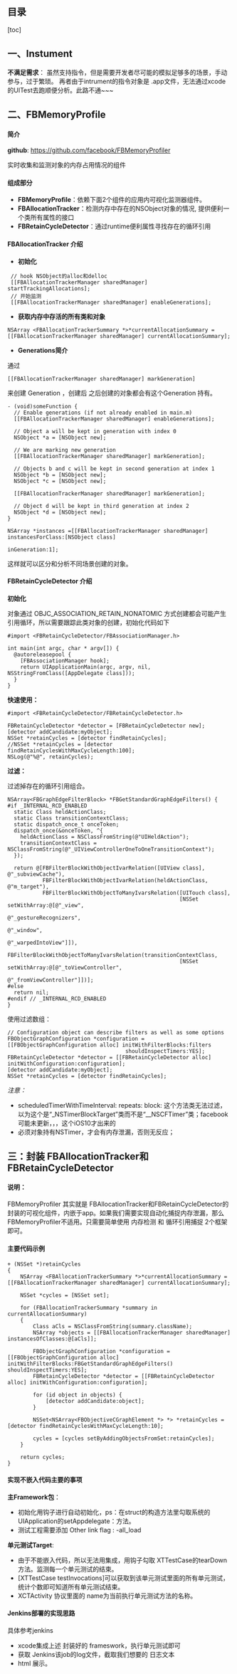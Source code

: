 目录
--
[toc]

一、Instument
---
**不满足需求**： 虽然支持指令，但是需要开发者尽可能的模拟足够多的场景，手动参与，过于繁琐。
再者由于intrument的指令对象是 .app文件，无法通过xcode的UITest去跑顺便分析。此路不通~~~

二、FBMemoryProfile
---

#### 简介

**github**: https://github.com/facebook/FBMemoryProfiler

实时收集和监测对象的内存占用情况的组件

#### 组成部分
- **FBMemoryProfile**：依赖下面2个组件的应用内可视化监测器组件。
- **FBAllocationTracker**：检测内存中存在的NSObject对象的情况, 提供便利一个类所有属性的接口
- **FBRetainCycleDetector**：通过runtime便利属性寻找存在的循环引用

#### FBAllocationTracker 介绍

- **初始化**

```objc
 // hook NSObject的alloc和delloc
 [[FBAllocationTrackerManager sharedManager] startTrackingAllocations];
 // 开始监测
 [[FBAllocationTrackerManager sharedManager] enableGenerations];
```
- **获取内存中存活的所有类和对象**

```objc
NSArray <FBAllocationTrackerSummary *>*currentAllocationSummary = [[FBAllocationTrackerManager sharedManager] currentAllocationSummary];
```

- **Generations简介**

通过 

```
[[FBAllocationTrackerManager sharedManager] markGeneration]
```
来创建 Generation ，创建后 之后创建的对象都会有这个Generation 持有。


```
- (void)someFunction {
  // Enable generations (if not already enabled in main.m)
  [[FBAllocationTrackerManager sharedManager] enableGenerations];
 
  // Object a will be kept in generation with index 0
  NSObject *a = [NSObject new];
  
  // We are marking new generation
  [[FBAllocationTrackerManager sharedManager] markGeneration];
  
  // Objects b and c will be kept in second generation at index 1
  NSObject *b = [NSObject new];
  NSObject *c = [NSObject new];
  
  [[FBAllocationTrackerManager sharedManager] markGeneration];
  
  // Object d will be kept in third generation at index 2
  NSObject *d = [NSObject new];
}

NSArray *instances =[[FBAllocationTrackerManager sharedManager] instancesForClass:[NSObject class]
                                                                     inGeneration:1];
```

这样就可以区分和分析不同场景创建的对象。

#### FBRetainCycleDetector 介绍

**初始化**

对象通过 OBJC_ASSOCIATION_RETAIN_NONATOMIC 方式创建都会可能产生 引用循环，所以需要跟踪此类对象的创建，初始化代码如下

```
#import <FBRetainCycleDetector/FBAssociationManager.h>

int main(int argc, char * argv[]) {
  @autoreleasepool {
    [FBAssociationManager hook];
    return UIApplicationMain(argc, argv, nil, NSStringFromClass([AppDelegate class]));
  }
}
```


**快速使用：**

```objc
#import <FBRetainCycleDetector/FBRetainCycleDetector.h>

FBRetainCycleDetector *detector = [FBRetainCycleDetector new];
[detector addCandidate:myObject];
NSSet *retainCycles = [detector findRetainCycles];
//NSSet *retainCycles = [detector findRetainCyclesWithMaxCycleLength:100];
NSLog(@"%@", retainCycles);
```

**过滤：**

过滤掉存在的循环引用组合。

```
NSArray<FBGraphEdgeFilterBlock> *FBGetStandardGraphEdgeFilters() {
#if _INTERNAL_RCD_ENABLED
  static Class heldActionClass;
  static Class transitionContextClass;
  static dispatch_once_t onceToken;
  dispatch_once(&onceToken, ^{
    heldActionClass = NSClassFromString(@"UIHeldAction");
    transitionContextClass = NSClassFromString(@"_UIViewControllerOneToOneTransitionContext");
  });

  return @[FBFilterBlockWithObjectIvarRelation([UIView class], @"_subviewCache"),
           FBFilterBlockWithObjectIvarRelation(heldActionClass, @"m_target"),
           FBFilterBlockWithObjectToManyIvarsRelation([UITouch class],
                                                      [NSSet setWithArray:@[@"_view",
                                                                            @"_gestureRecognizers",
                                                                            @"_window",
                                                                            @"_warpedIntoView"]]),
           FBFilterBlockWithObjectToManyIvarsRelation(transitionContextClass,
                                                      [NSSet setWithArray:@[@"_toViewController",
                                                                            @"_fromViewController"]])];
#else
  return nil;
#endif // _INTERNAL_RCD_ENABLED
}

```

使用过滤数组：

```objc
// Configuration object can describe filters as well as some options
FBObjectGraphConfiguration *configuration =
[[FBObjectGraphConfiguration alloc] initWithFilterBlocks:filters
                                     shouldInspectTimers:YES];
FBRetainCycleDetector *detector = [[FBRetainCycleDetector alloc] initWithConfiguration:configuration];
[detector addCandidate:myObject];
NSSet *retainCycles = [detector findRetainCycles];
```


*注意：*

- scheduledTimerWithTimeInterval: repeats: block: 这个方法类无法过滤，以为这个是“_NSTimerBlockTarget”类而不是“__NSCFTimer”类；facebook可能未更新，，，这个iOS10才出来的
- 必须对象持有NSTimer，才会有内存泄漏，否则无反应；

三：封装 FBAllocationTracker和FBRetainCycleDetector
--

#### 说明：

FBMemoryProfiler 其实就是 FBAllocationTracker和FBRetainCycleDetector的封装的可视化组件，内嵌于app。如果我们需要实现自动化捕捉内存泄漏，那么FBMemoryProfiler不适用。只需要简单使用 内存检测 和 循环引用捕捉 2个框架即可。

#### 主要代码示例

```
+ (NSSet *)retainCycles
{
    NSArray <FBAllocationTrackerSummary *>*currentAllocationSummary = [[FBAllocationTrackerManager sharedManager] currentAllocationSummary];
    
    NSSet *cycles = [NSSet set];
    
    for (FBAllocationTrackerSummary *summary in currentAllocationSummary)
    {
        Class aCls = NSClassFromString(summary.className);
        NSArray *objects = [[FBAllocationTrackerManager sharedManager] instancesOfClasses:@[aCls]];
        
        FBObjectGraphConfiguration *configuration = [[FBObjectGraphConfiguration alloc] initWithFilterBlocks:FBGetStandardGraphEdgeFilters() shouldInspectTimers:YES];
        FBRetainCycleDetector *detector = [[FBRetainCycleDetector alloc] initWithConfiguration:configuration];
        
        for (id object in objects) {
            [detector addCandidate:object];
        }
        
        NSSet<NSArray<FBObjectiveCGraphElement *> *> *retainCycles = [detector findRetainCyclesWithMaxCycleLength:10];
        
        cycles = [cycles setByAddingObjectsFromSet:retainCycles];
    }
    
    return cycles;
}
```

#### 实现不嵌入代码主要的事项

**主Framework包**：
- 初始化用钩子进行自动初始化，ps：在struct的构造方法里勾取系统的 UIApplication的setAppdelegate：方法。
- 测试工程需要添加 Other link flag : -all_load

**单元测试Target**:
- 由于不能嵌入代码，所以无法用集成，用钩子勾取 XTTestCase的tearDown方法。监测每一个单元测试的结束。
- [XTTestCase testInvocations]可以获取到该单元测试里面的所有单元测试，统计个数即可知道所有单元测试结束。
- XCTActivity 协议里面的 name为当前执行单元测试方法的名称。

#### Jenkins部署的实现思路

具体参考jenkins
- xcode集成上述 封装好的 frameswork，执行单元测试即可
- 获取 Jenkins该job的log文件，截取我们想要的 日志文本
- html 展示。
